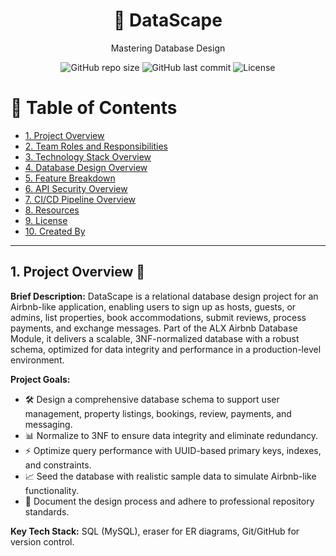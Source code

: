 <div align="center">
    <h1>🏡 DataScape</h1>
    <p>Mastering Database Design</p>

![GitHub repo size](https://img.shields.io/github/repo-size/MachariaP/alx-airbnb-database) 
    ![GitHub last commit](https://img.shields.io/github/last-commit/MachariaP/alx-airbnb-database) 
    ![License](https://img.shields.io/github/license/MachariaP/alx-airbnbe-database) 
</div>


# 📜 Table of Contents
- [1. Project Overview](#1-project-overview)
- [2. Team Roles and Responsibilities](#2-team-roles-and-responsibilities)
- [3. Technology Stack Overview](#3-technology-stack-overview)
- [4. Database Design Overview](#4-database-design-overview)
- [5. Feature Breakdown](#5-feature-breakdown)
- [6. API Security Overview](#6-api-security-overview)
- [7. CI/CD Pipeline Overview](#7-cicd-pipeline-overview)
- [8. Resources](#8-resources)
- [9. License](#9-license)
- [10. Created By](#10-created-by)

---

## 1. Project Overview 🌟
**Brief Description:**
DataScape is a relational database design project for an Airbnb-like application, enabling users to sign up as hosts, guests, or admins, list properties, book accommodations, submit reviews, process payments, and exchange messages.
Part of the ALX Airbnb Database Module, it delivers a scalable, 3NF-normalized database with a robust schema, optimized for data integrity and performance in a production-level environment.

**Project Goals:**
- 🛠️ Design a comprehensive database schema to support user management, property listings, bookings, review, payments, and messaging.
- 📊 Normalize to 3NF to ensure data integrity and eliminate redundancy.
-  ⚡ Optimize query performance with UUID-based primary keys, indexes, and constraints.
- 📈 Seed the database with realistic sample data to simulate Airbnb-like functionality.
- 📝 Document the design process and adhere to professional repository standards.

**Key Tech Stack:**
SQL (MySQL), eraser for ER diagrams, Git/GitHub for version control.


